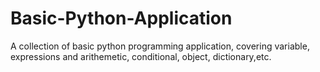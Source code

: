 # Basic-Python-Application
A collection of basic python programming application, covering variable, expressions and arithemetic, conditional, object, dictionary,etc.
